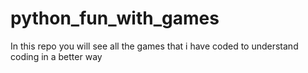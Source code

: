 # python_fun_with_games

In this repo you will see all the games that i have coded to understand coding in a better way

